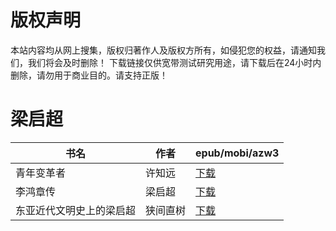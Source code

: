 # 版权声明

本站内容均从网上搜集，版权归著作人及版权方所有，如侵犯您的权益，请通知我们，我们将会及时删除！ 下载链接仅供宽带测试研究用途，请下载后在24小时内删除，请勿用于商业目的。请支持正版！

# 梁启超

| 书名 | 作者 | epub/mobi/azw3 |
| --- | --- | --- |
| 青年变革者 | 许知远 | [下载](https://url89.ctfile.com/f/31084289-1357032535-7bbcad?p=8866) |
| 李鸿章传 | 梁启超 | [下载](https://url89.ctfile.com/f/31084289-1357015774-71aa1b?p=8866) |
| 东亚近代文明史上的梁启超 | 狭间直树 | [下载](https://url89.ctfile.com/f/31084289-1357008352-dff23b?p=8866) |
